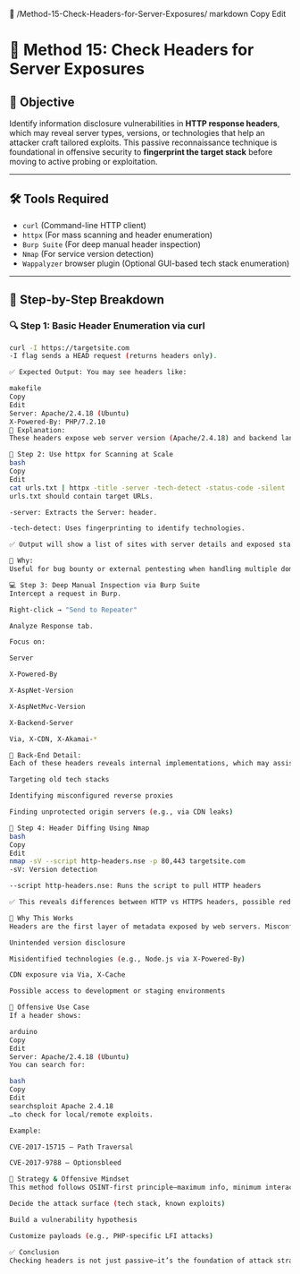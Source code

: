 📂 /Method-15-Check-Headers-for-Server-Exposures/
markdown
Copy
Edit
# 🧠 Method 15: Check Headers for Server Exposures

## 📌 Objective

Identify information disclosure vulnerabilities in **HTTP response headers**, which may reveal server types, versions, or technologies that help an attacker craft tailored exploits. This passive reconnaissance technique is foundational in offensive security to **fingerprint the target stack** before moving to active probing or exploitation.

---

## 🛠️ Tools Required

- `curl` (Command-line HTTP client)
- `httpx` (For mass scanning and header enumeration)
- `Burp Suite` (For deep manual header inspection)
- `Nmap` (For service version detection)
- `Wappalyzer` browser plugin (Optional GUI-based tech stack enumeration)

---

## 📖 Step-by-Step Breakdown

### 🔍 Step 1: Basic Header Enumeration via curl

```bash
curl -I https://targetsite.com
-I flag sends a HEAD request (returns headers only).

✅ Expected Output: You may see headers like:

makefile
Copy
Edit
Server: Apache/2.4.18 (Ubuntu)
X-Powered-By: PHP/7.2.10
📌 Explanation:
These headers expose web server version (Apache/2.4.18) and backend language (PHP/7.2.10). This information is critical for vulnerability mapping (e.g., against known CVEs).

🚀 Step 2: Use httpx for Scanning at Scale
bash
Copy
Edit
cat urls.txt | httpx -title -server -tech-detect -status-code -silent
urls.txt should contain target URLs.

-server: Extracts the Server: header.

-tech-detect: Uses fingerprinting to identify technologies.

✅ Output will show a list of sites with server details and exposed stack metadata.

🧠 Why:
Useful for bug bounty or external pentesting when handling multiple domains. Fingerprinting helps prioritize targets based on exploitable versions.

💻 Step 3: Deep Manual Inspection via Burp Suite
Intercept a request in Burp.

Right-click → "Send to Repeater"

Analyze Response tab.

Focus on:

Server

X-Powered-By

X-AspNet-Version

X-AspNetMvc-Version

X-Backend-Server

Via, X-CDN, X-Akamai-*

🧠 Back-End Detail:
Each of these headers reveals internal implementations, which may assist in:

Targeting old tech stacks

Identifying misconfigured reverse proxies

Finding unprotected origin servers (e.g., via CDN leaks)

🔬 Step 4: Header Diffing Using Nmap
bash
Copy
Edit
nmap -sV --script http-headers.nse -p 80,443 targetsite.com
-sV: Version detection

--script http-headers.nse: Runs the script to pull HTTP headers

✅ This reveals differences between HTTP vs HTTPS headers, possible redirect leakage, or server discrepancies.

📌 Why This Works
Headers are the first layer of metadata exposed by web servers. Misconfigured headers can lead to:

Unintended version disclosure

Misidentified technologies (e.g., Node.js via X-Powered-By)

CDN exposure via Via, X-Cache

Possible access to development or staging environments

🔐 Offensive Use Case
If a header shows:

arduino
Copy
Edit
Server: Apache/2.4.18 (Ubuntu)
You can search for:

bash
Copy
Edit
searchsploit Apache 2.4.18
…to check for local/remote exploits.

Example:

CVE-2017-15715 — Path Traversal

CVE-2017-9788 — Optionsbleed

🎯 Strategy & Offensive Mindset
This method follows OSINT-first principle—maximum info, minimum interaction. It is ideal for low-noise reconnaissance and helps:

Decide the attack surface (tech stack, known exploits)

Build a vulnerability hypothesis

Customize payloads (e.g., PHP-specific LFI attacks)

✅ Conclusion
Checking headers is not just passive—it’s the foundation of attack strategy formulation. Every disclosure reduces the time between recon and exploitation. This methodology also respects stealth, allowing pentesters or red teamers to avoid triggering WAFs or EDRs too early in the chain.

